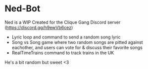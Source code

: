 # Ned-Bot
Ned is a WIP
Created for the Clique Gang Discord server (https://discord.gg/h9ewVb6cez)

+ Lyric loop and command to send a random song lyric
+ Song vs Song game where two random songs are pitted against eachother, and users can vote for & discuss their favorite songs
+ RealTimeTrains command to track trains in the UK

He's a bit random but sweet <3
